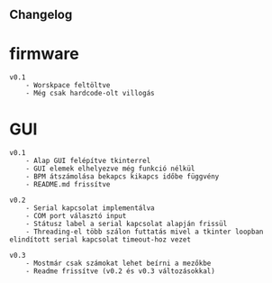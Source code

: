 ## Changelog

# firmware
    v0.1
        - Worskpace feltöltve
        - Még csak hardcode-olt villogás
# GUI
    v0.1
        - Alap GUI felépítve tkinterrel
        - GUI elemek elhelyezve még funkció nélkül
        - BPM átszámolása bekapcs kikapcs időbe függvény
        - README.md frissítve
    
    v0.2
        - Serial kapcsolat implementálva
        - COM port választó input
        - Státusz label a serial kapcsolat alapján frissül
        - Threading-el több szálon futtatás mivel a tkinter loopban elindított serial kapcsolat timeout-hoz vezet
    
    v0.3
        - Mostmár csak számokat lehet beírni a mezőkbe
        - Readme frissítve (v0.2 és v0.3 változásokkal)
